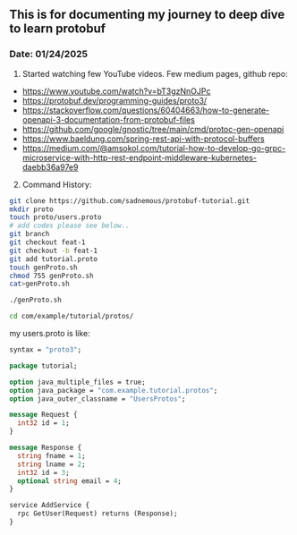 ## This is for documenting my journey to deep dive to learn protobuf
### Date: 01/24/2025 
1. Started watching few YouTube videos. Few medium pages, github repo:
  - https://www.youtube.com/watch?v=bT3gzNnOJPc
  - https://protobuf.dev/programming-guides/proto3/
  - https://stackoverflow.com/questions/60404663/how-to-generate-openapi-3-documentation-from-protobuf-files
  - https://github.com/google/gnostic/tree/main/cmd/protoc-gen-openapi
  - https://www.baeldung.com/spring-rest-api-with-protocol-buffers
  - https://medium.com/@amsokol.com/tutorial-how-to-develop-go-grpc-microservice-with-http-rest-endpoint-middleware-kubernetes-daebb36a97e9
2. Command History:

```bash
git clone https://github.com/sadnemous/protobuf-tutorial.git
mkdir proto
touch proto/users.proto
# add codes please see below.. 
git branch
git checkout feat-1
git checkout -b feat-1
git add tutorial.proto 
touch genProto.sh
chmod 755 genProto.sh
cat>genProto.sh 

./genProto.sh

cd com/example/tutorial/protos/
```

my users.proto is like:
```proto
syntax = "proto3";

package tutorial;

option java_multiple_files = true;
option java_package = "com.example.tutorial.protos";
option java_outer_classname = "UsersProtos";

message Request {
  int32 id = 1;
}

message Response {
  string fname = 1;
  string lname = 2;
  int32 id = 3;
  optional string email = 4;
}

service AddService {
  rpc GetUser(Request) returns (Response);
}
```
